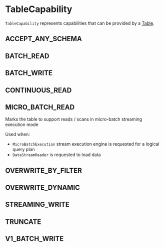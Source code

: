 # TableCapability

`TableCapability` represents capabilities that can be provided by a [Table](Table.md#capabilities).

## <span id="ACCEPT_ANY_SCHEMA"> ACCEPT_ANY_SCHEMA

## <span id="BATCH_READ"> BATCH_READ

## <span id="BATCH_WRITE"> BATCH_WRITE

## <span id="CONTINUOUS_READ"> CONTINUOUS_READ

## <span id="MICRO_BATCH_READ"> MICRO_BATCH_READ

Marks the table to support reads / scans in micro-batch streaming execution mode

Used when:

* `MicroBatchExecution` stream execution engine is requested for a logical query plan
* `DataStreamReader` is requested to load data

## <span id="OVERWRITE_BY_FILTER"> OVERWRITE_BY_FILTER

## <span id="OVERWRITE_DYNAMIC"> OVERWRITE_DYNAMIC

## <span id="STREAMING_WRITE"> STREAMING_WRITE

## <span id="TRUNCATE"> TRUNCATE

## <span id="V1_BATCH_WRITE"> V1_BATCH_WRITE


